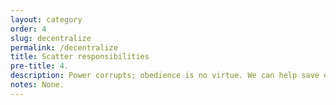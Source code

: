 ```yaml
---
layout: category
order: 4
slug: decentralize
permalink: /decentralize
title: Scatter responsibilities
pre-title: 4.
description: Power corrupts; obedience is no virtue. We can help save each other by decentralizing responsibilities.
notes: None.
---
```

